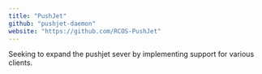 ```yaml
---
title: "PushJet"
github: "pushjet-daemon"
website: "https://github.com/RCOS-PushJet"
---
```


Seeking to expand the pushjet sever by implementing support for various clients.
